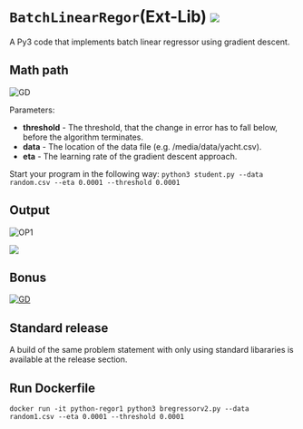# `BatchLinearRegor`(Ext-Lib) ![](https://img.shields.io/badge/Python-3776AB?style=for-the-badge&logo=python&logoColor=white)
A Py3 code that implements batch linear regressor using gradient descent.

## Math path

![GD](https://github.com/ranjiGT/BatchLinearRegor/blob/main/mathpath1.png)

Parameters:
- **threshold** - The threshold, that the change in error has to fall below, before the algorithm terminates.
- **data** - The location of the data file (e.g. /media/data/yacht.csv).
- **eta** - The learning rate of the gradient descent approach.

Start your program in the following way:
`python3 student.py --data random.csv --eta 0.0001 --threshold 0.0001`

## Output 
![OP1](https://github.com/ranjiGT/BatchLinearRegor/blob/main/op1.png)

![](https://github.com/ranjiGT/BatchLinearRegor/blob/main/shine.gif)

## Bonus
[![GD](https://img.youtube.com/vi/8zb9nsi8KzA/maxresdefault.jpg)](https://youtu.be/8zb9nsi8KzA)

## Standard release

A build of the same problem statement with only using standard libararies is available at the release section.

## Run Dockerfile 

`docker run -it python-regor1 python3 bregressorv2.py --data random1.csv --eta 0.0001 --threshold 0.0001`
